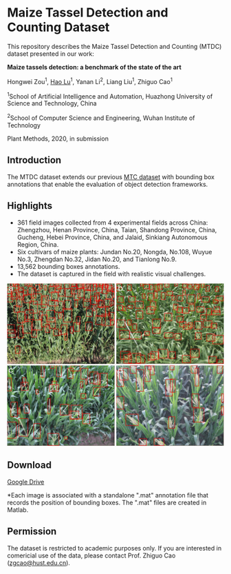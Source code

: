 # Maize Tassel Detection and Counting Dataset

This repository describes the Maize Tassel Detection and Counting (MTDC) dataset presented in our work:

**Maize tassels detection: a benchmark of the state of the art**

Hongwei Zou<sup>1</sup>, [Hao Lu](https://sites.google.com/site/poppinace/)<sup>1</sup>, Yanan Li<sup>2</sup>, Liang Liu<sup>1</sup>, Zhiguo Cao<sup>1</sup>

<sup>1</sup>School of Artificial Intelligence and Automation, Huazhong University of Science and Technology, China

<sup>2</sup>School of Computer Science and Engineering, Wuhan Institute of Technology

Plant Methods, 2020, in submission

## Introduction
The MTDC dataset extends our previous [MTC dataset](https://github.com/poppinace/mtc) with bounding box annotations that enable the evaluation of object detection frameworks.

## Highlights
- 361 field images collected from 4 experimental fields across China: Zhengzhou, Henan Province, China, Taian, Shandong Province, China, Gucheng, Hebei Province, China, and Jalaid, Sinkiang Autonomous Region, China.
- Six cultivars of maize plants: Jundan No.20, Nongda, No.108, Wuyue No.3, Zhengdan No.32, Jidan No.20, and Tianlong No.9.
- 13,562 bounding boxes annotations.
- The dataset is captured in the field with realistic visual challenges.

![maize tassels](mtdc.png)

## Download

[Google Drive](https://drive.google.com/drive/folders/1GhXCkKL4VzrQTMCdAt16DhkqSvIMPS0q?usp=sharing)

*Each image is associated with a standalone ".mat" annotation file that records the position of bounding boxes. The ".mat" files are created in Matlab.

## Permission

The dataset is restricted to academic purposes only. If you are interested in comericial use of the data, please contact Prof. Zhiguo Cao (zgcao@hust.edu.cn).
